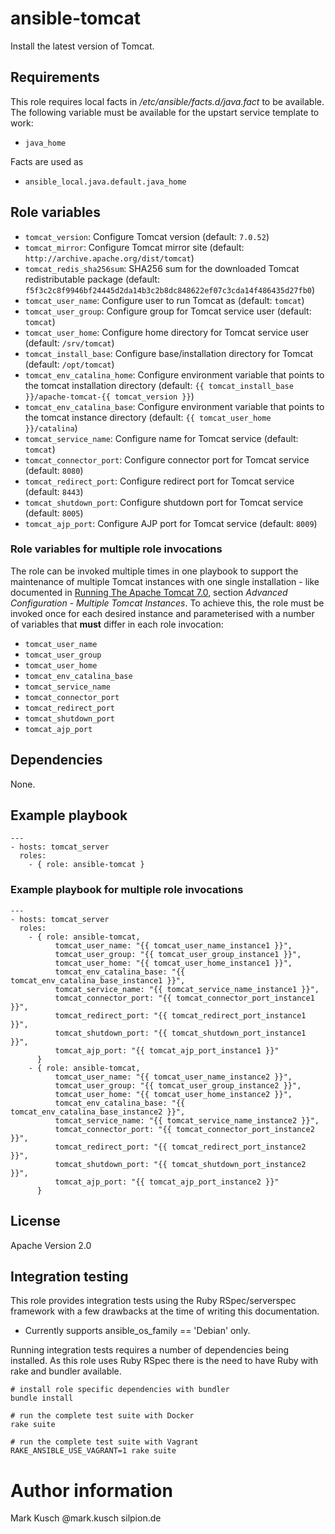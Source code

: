 # ansible-tomcat

Install the latest version of Tomcat.

## Requirements

This role requires local facts in */etc/ansible/facts.d/java.fact*
to be available. The following variable must be available for the
upstart service template to work:

* ``java_home``

Facts are used as

* ``ansible_local.java.default.java_home``

## Role variables

* ``tomcat_version``: Configure Tomcat version (default: ``7.0.52``)
* ``tomcat_mirror``: Configure Tomcat mirror site (default: ``http://archive.apache.org/dist/tomcat``)
* ``tomcat_redis_sha256sum``: SHA256 sum for the downloaded Tomcat redistributable package (default: ``f5f3c2c8f9946bf24445d2da14b3c2b8dc848622ef07c3cda14f486435d27fb0``)
* ``tomcat_user_name``: Configure user to run Tomcat as (default: ``tomcat``)
* ``tomcat_user_group``: Configure group for Tomcat service user (default: ``tomcat``)
* ``tomcat_user_home``: Configure home directory for Tomcat service user (default: ``/srv/tomcat``)
* ``tomcat_install_base``: Configure base/installation directory for Tomcat (default: ``/opt/tomcat``)
* ``tomcat_env_catalina_home``: Configure environment variable that points to the tomcat installation directory (default: ``{{ tomcat_install_base }}/apache-tomcat-{{ tomcat_version }}``)
* ``tomcat_env_catalina_base``: Configure environment variable that points to the tomcat instance directory (default: ``{{ tomcat_user_home }}/catalina``)
* ``tomcat_service_name``: Configure name for Tomcat service (default: ``tomcat``)
* ``tomcat_connector_port``: Configure connector port for Tomcat service (default: ``8080``)
* ``tomcat_redirect_port``: Configure redirect port for Tomcat service (default: ``8443``)
* ``tomcat_shutdown_port``: Configure shutdown port for Tomcat service (default: ``8005``)
* ``tomcat_ajp_port``: Configure AJP port for Tomcat service (default: ``8009``)

### Role variables for multiple role invocations

The role can be invoked multiple times in one playbook to support the maintenance
of multiple Tomcat instances with one single installation - like documented in
[Running The Apache Tomcat 7.0](http://tomcat.apache.org/tomcat-7.0-doc/RUNNING.txt),
section *Advanced Configuration - Multiple Tomcat Instances*. To achieve this, the
role must be invoked once for each desired instance and parameterised with a number
of variables that **must** differ in each role invocation:

* ``tomcat_user_name``
* ``tomcat_user_group``
* ``tomcat_user_home``
* ``tomcat_env_catalina_base``
* ``tomcat_service_name``
* ``tomcat_connector_port``
* ``tomcat_redirect_port``
* ``tomcat_shutdown_port``
* ``tomcat_ajp_port``

## Dependencies

None.

## Example playbook

    ---
    - hosts: tomcat_server
      roles:
        - { role: ansible-tomcat }

### Example playbook for multiple role invocations

    ---
    - hosts: tomcat_server
      roles:
        - { role: ansible-tomcat,
              tomcat_user_name: "{{ tomcat_user_name_instance1 }}",
              tomcat_user_group: "{{ tomcat_user_group_instance1 }}",
              tomcat_user_home: "{{ tomcat_user_home_instance1 }}",
              tomcat_env_catalina_base: "{{ tomcat_env_catalina_base_instance1 }}",
              tomcat_service_name: "{{ tomcat_service_name_instance1 }}",
              tomcat_connector_port: "{{ tomcat_connector_port_instance1 }}",
              tomcat_redirect_port: "{{ tomcat_redirect_port_instance1 }}",
              tomcat_shutdown_port: "{{ tomcat_shutdown_port_instance1 }}",
              tomcat_ajp_port: "{{ tomcat_ajp_port_instance1 }}"
          }
        - { role: ansible-tomcat,
              tomcat_user_name: "{{ tomcat_user_name_instance2 }}",
              tomcat_user_group: "{{ tomcat_user_group_instance2 }}",
              tomcat_user_home: "{{ tomcat_user_home_instance2 }}",
              tomcat_env_catalina_base: "{{ tomcat_env_catalina_base_instance2 }}",
              tomcat_service_name: "{{ tomcat_service_name_instance2 }}",
              tomcat_connector_port: "{{ tomcat_connector_port_instance2 }}",
              tomcat_redirect_port: "{{ tomcat_redirect_port_instance2 }}",
              tomcat_shutdown_port: "{{ tomcat_shutdown_port_instance2 }}",
              tomcat_ajp_port: "{{ tomcat_ajp_port_instance2 }}"
          }

## License

Apache Version 2.0

## Integration testing

This role provides integration tests using the Ruby RSpec/serverspec framework
with a few drawbacks at the time of writing this documentation.

- Currently supports ansible_os_family == 'Debian' only.

Running integration tests requires a number of dependencies being
installed. As this role uses Ruby RSpec there is the need to have
Ruby with rake and bundler available.

    # install role specific dependencies with bundler
    bundle install

<!-- -->

    # run the complete test suite with Docker
    rake suite

<!-- -->

    # run the complete test suite with Vagrant
    RAKE_ANSIBLE_USE_VAGRANT=1 rake suite

# Author information

Mark Kusch @mark.kusch silpion.de


<!-- vim: set ts=4 sw=4 et nofen: -->
